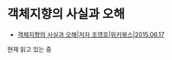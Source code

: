 **객체지향의 사실과 오해**
===


- [객체지향의 사실과 오해|저자 조영호|위키북스|2015.06.17](http://book.naver.com/bookdb/book_detail.nhn?bid=9145968)

현재 읽고 있는 중
